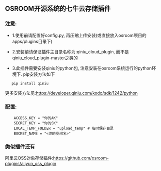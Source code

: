 ## OSROOM开源系统的七牛云存储插件
### 注意:
- 1.使用前请配置好config.py, 再压缩上传安装(或直接放入osroom项目的apps/plugins目录下)

- 2.安装前请保证插件主目录名称为:qiniu_cloud_plugin, 而不是qiniu_cloud_plugin-master之类的

- 3.此插件需要安装qiniu的python包, 注意安装在osroom系统运行的python环境下. pip安装方法如下
 ```
    pip install qiniu
 ```
更多安装方法见:https://developer.qiniu.com/kodo/sdk/1242/python
### 配置:

```
    ACCESS_KEY = "你的AK"
    SECRET_KEY = "你的SK"
    LOCAL_TEMP_FOLDER = "upload_temp" # 临时保存目录
    BUCKET_NAME = "<你的空间名>"
```

### 类似插件还有

阿里云OSS对象存储插件:https://github.com/osroom-plugins/aliyun_oss_plugin
